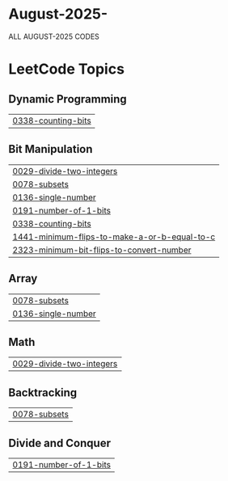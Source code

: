 # August-2025-
ALL AUGUST-2025 CODES

<!---LeetCode Topics Start-->
# LeetCode Topics
## Dynamic Programming
|  |
| ------- |
| [0338-counting-bits](https://github.com/shruthireddy-1505/August-2025-/tree/master/0338-counting-bits) |
## Bit Manipulation
|  |
| ------- |
| [0029-divide-two-integers](https://github.com/shruthireddy-1505/August-2025-/tree/master/0029-divide-two-integers) |
| [0078-subsets](https://github.com/shruthireddy-1505/August-2025-/tree/master/0078-subsets) |
| [0136-single-number](https://github.com/shruthireddy-1505/August-2025-/tree/master/0136-single-number) |
| [0191-number-of-1-bits](https://github.com/shruthireddy-1505/August-2025-/tree/master/0191-number-of-1-bits) |
| [0338-counting-bits](https://github.com/shruthireddy-1505/August-2025-/tree/master/0338-counting-bits) |
| [1441-minimum-flips-to-make-a-or-b-equal-to-c](https://github.com/shruthireddy-1505/August-2025-/tree/master/1441-minimum-flips-to-make-a-or-b-equal-to-c) |
| [2323-minimum-bit-flips-to-convert-number](https://github.com/shruthireddy-1505/August-2025-/tree/master/2323-minimum-bit-flips-to-convert-number) |
## Array
|  |
| ------- |
| [0078-subsets](https://github.com/shruthireddy-1505/August-2025-/tree/master/0078-subsets) |
| [0136-single-number](https://github.com/shruthireddy-1505/August-2025-/tree/master/0136-single-number) |
## Math
|  |
| ------- |
| [0029-divide-two-integers](https://github.com/shruthireddy-1505/August-2025-/tree/master/0029-divide-two-integers) |
## Backtracking
|  |
| ------- |
| [0078-subsets](https://github.com/shruthireddy-1505/August-2025-/tree/master/0078-subsets) |
## Divide and Conquer
|  |
| ------- |
| [0191-number-of-1-bits](https://github.com/shruthireddy-1505/August-2025-/tree/master/0191-number-of-1-bits) |
<!---LeetCode Topics End-->